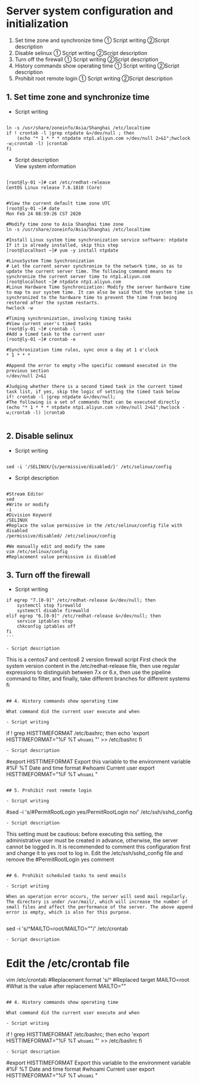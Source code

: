 # Server system configuration and initialization

1. Set time zone and synchronize time
① Script writing
②Script description
2. Disable selinux
① Script writing
②Script description
3. Turn off the firewall
① Script writing
②Script description
4. History commands show operating time
① Script writing
②Script description
5. Prohibit root remote login
① Script writing
②Script description


## 1. Set time zone and synchronize time
- Script writing
```　　　　　　　　 

ln -s /usr/share/zoneinfo/Asia/Shanghai /etc/localtime
if ! crontab -l |grep ntpdate &>/dev/null ; then
    (echo "* 1 * * * ntpdate ntp1.aliyun.com >/dev/null 2>&1";hwclock -w;crontab -l) |crontab 
fi

```

- Script description  
View system information
```　　　　　　　　 

[root@ly-01 ~]# cat /etc/redhat-release 
CentOS Linux release 7.6.1810 (Core)


```
```　　　　　　　　 
#View the current default time zone UTC
[root@ly-01 ~]# date
Mon Feb 24 08:59:26 CST 2020

#Modify time zone to Asia Shanghai time zone
ln -s /usr/share/zoneinfo/Asia/Shanghai /etc/localtime

#Install Linux system time synchronization service software: ntpdate If it is already installed, skip this step
[root@localhost ~]# yum -y install ntpdate

#LinuxSystem Time Synchronization
# Let the current server synchronize to the network time, so as to update the current server time. The following command means to synchronize the current server time to ntp1.aliyun.com
[root@localhost ~]# ntpdate ntp1.aliyun.com
#Linux Hardware Time Synchronization: Modify the server hardware time to map to our system time. It can also be said that the system time is synchronized to the hardware time to prevent the time from being restored after the system restarts.
hwclock -w

#Timing synchronization, involving timing tasks
#View current user's timed tasks
[root@ly-01 ~]# crontab -l
#Add a timed task to the current user
[root@ly-01 ~]# crontab -e

#Synchronization time rules, sync once a day at 1 o'clock
* 1 * * *

#Append the error to empty >The specific command executed in the previous section
>/dev/null 2>&1

#Judging whether there is a second timed task in the current timed task list, if yes, skip the logic of setting the timed task below
if! crontab -l |grep ntpdate &>/dev/null;
#The following is a set of commands that can be executed directly
(echo "* 1 * * * ntpdate ntp1.aliyun.com >/dev/null 2>&1";hwclock -w;crontab -l) |crontab


```
## 2. Disable selinux

- Script writing
```　　　　　　　　 

sed -i '/SELINUX/{s/permissive/disabled/}' /etc/selinux/config

```
- Script description
```　　　　　　　　 

#Stream Editor
sed
#Write or modify
-i
#Division Keyword
/SELINUX
#Replace the value permissive in the /etc/selinux/config file with disabled
/permissive/disabled/ /etc/selinux/config

#We manually edit and modify the same
vim /etc/selinux/config
#Replacement value permissive is disabled
```

## 3. Turn off the firewall

- Script writing


```
if egrep "7.[0-9]" /etc/redhat-release &>/dev/null; then
    systemctl stop firewalld
    systemctl disable firewalld
elif egrep "6.[0-9]" /etc/redhat-release &>/dev/null; then
    service iptables stop
    chkconfig iptables off
fi
```　　

- Script description
```
This is a centos7 and centos6 2 version firewall script
First check the system version content in the /etc/redhat-release file, then use regular expressions to distinguish between 7.x or 6.x, then use the pipeline command to filter, and finally, take different branches for different systems
fi
```

## 4. History commands show operating time

What command did the current user execute and when

- Script writing
```
if ! grep HISTTIMEFORMAT /etc/bashrc; then
    echo 'export HISTTIMEFORMAT="%F %T `whoami` "' >> /etc/bashrc
fi

```
- Script description
```
#export HISTTIMEFORMAT Export this variable to the environment variable
#%F %T Date and time format
#whoami Current user
export HISTTIMEFORMAT="%F %T `whoami` "

```

## 5. Prohibit root remote login

- Script writing
```
#sed -i 's/#PermitRootLogin yes/PermitRootLogin no/' /etc/ssh/sshd_config


```
- Script description
```
This setting must be cautious: before executing this setting, the administrative user must be created in advance, otherwise, the server cannot be logged in. It is recommended to comment this configuration first and change it to yes root to log in.
Edit the /etc/ssh/sshd_config file and remove the #PermitRootLogin yes comment

```

## 6. Prohibit scheduled tasks to send emails

- Script writing  

When an operation error occurs, the server will send mail regularly. The directory is under /var/mail/, which will increase the number of small files and affect the performance of the server. The above append error is empty, which is also for this purpose.


```
sed -i 's/^MAILTO=root/MAILTO=""/' /etc/crontab

```
- Script description
```
# Edit the /etc/crontab file
vim /etc/crontab
#Replacement format
's/^
#Replaced target
MAILTO=root
#What is the value after replacement
MAILTO=""

```

## 4. History commands show operating time

What command did the current user execute and when

- Script writing
```
if ! grep HISTTIMEFORMAT /etc/bashrc; then
    echo 'export HISTTIMEFORMAT="%F %T `whoami` "' >> /etc/bashrc
fi

```
- Script description
```
#export HISTTIMEFORMAT Export this variable to the environment variable
#%F %T Date and time format
#whoami Current user
export HISTTIMEFORMAT="%F %T `whoami` "

```
